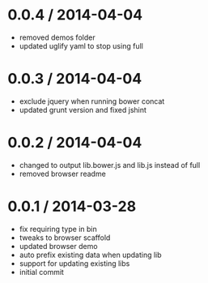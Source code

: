 
0.0.4 / 2014-04-04 
==================

  * removed demos folder
  * updated uglify yaml to stop using full

0.0.3 / 2014-04-04 
==================

  * exclude jquery when running bower concat
  * updated grunt version and fixed jshint

0.0.2 / 2014-04-04 
==================

  * changed to output lib.bower.js and lib.js instead of full
  * removed browser readme

0.0.1 / 2014-03-28 
==================

  * fix requiring type in bin
  * tweaks to browser scaffold
  * updated browser demo
  * auto prefix existing data when updating lib
  * support for updating existing libs
  * initial commit
